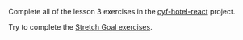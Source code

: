 Complete all of the lesson 3 exercises in the [cyf-hotel-react](https://github.com/CodeYourFuture/cyf-hotel-react#lesson-3) project.

Try to complete the [Stretch Goal exercises](https://github.com/CodeYourFuture/cyf-hotel-react#stretch-goals).
